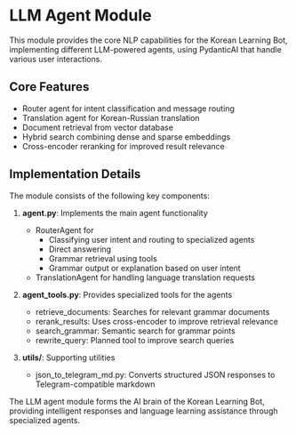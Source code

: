 # LLM Agent Module

This module provides the core NLP capabilities for the Korean Learning Bot, implementing different LLM-powered agents, using PydanticAI that handle various user interactions.

## Core Features

- Router agent for intent classification and message routing
- Translation agent for Korean-Russian translation 
- Document retrieval from vector database
- Hybrid search combining dense and sparse embeddings
- Cross-encoder reranking for improved result relevance

## Implementation Details

The module consists of the following key components:

1. **agent.py**: Implements the main agent functionality
   - RouterAgent for 
     - Classifying user intent and routing to specialized agents
     - Direct answering
     - Grammar retrieval using tools
     - Grammar output or explanation based on user intent
   - TranslationAgent for handling language translation requests

2. **agent_tools.py**: Provides specialized tools for the agents
   - retrieve_documents: Searches for relevant grammar documents
   - rerank_results: Uses cross-encoder to improve retrieval relevance
   - search_grammar: Semantic search for grammar points
   - rewrite_query: Planned tool to improve search queries

3. **utils/**: Supporting utilities
   - json_to_telegram_md.py: Converts structured JSON responses to Telegram-compatible markdown

The LLM agent module forms the AI brain of the Korean Learning Bot, providing intelligent responses and language learning assistance through specialized agents.